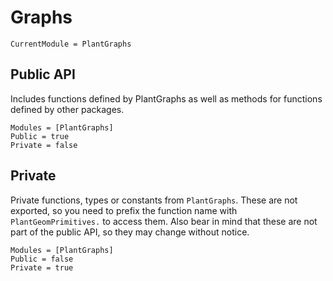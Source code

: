 # Graphs

```@meta
CurrentModule = PlantGraphs
```

## Public API

Includes functions defined by PlantGraphs as well as methods for functions defined by other
packages.

```@autodocs
Modules = [PlantGraphs]
Public = true
Private = false
```

## Private

Private functions, types or constants from `PlantGraphs`. These are not exported, so you need to prefix the function name with `PlantGeomPrimitives.` to access them. Also bear in mind that these are not part of the public API, so they may change without notice.

```@autodocs
Modules = [PlantGraphs]
Public = false
Private = true
```
